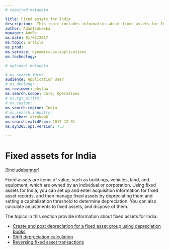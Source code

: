 ```yaml
---
# required metadata

title: Fixed assets for India
description:  This topic includes information about fixed assets for India in Microsoft Dynamics 365 for Finance and Operations, Enterprise edition.
author: AdamTrukawka
manager: AnnBe
ms.date: 01/05/2017
ms.topic: article
ms.prod: 
ms.service: dynamics-ax-applications
ms.technology: 

# optional metadata

# ms.search.form: 
audience: Application User
# ms.devlang: 
ms.reviewer: shylaw
ms.search.scope: Core, Operations
# ms.tgt_pltfrm: 
# ms.custom: 
ms.search.region: India
# ms.search.industry: 
ms.author: atrukawk
ms.search.validFrom: 2017-12-31
ms.dyn365.ops.version: 7.3

---
```


# Fixed assets for India

[!include[banner](../includes/banner.md)]


Fixed assets are items of value, such as buildings, vehicles, land, and equipment, which are owned by an individual or corporation. Using fixed assets for India, you can set up and enter acquisition information for fixed asset records, and then manage fixed assets by depreciating them and setting a capitalization threshold to determine depreciation. You can also calculate adjustments to fixed assets, and dispose of them.

The topics in this section provide information about fixed assets for India.

- [Create and post depreciation for a fixed asset group using depreciation books](apac-ind-calculate-post-depreciation.md)
- [Shift depreciation calculation](apac-ind-calculation-shift-depreciation.md)
- [Reversing fixed asset transactions](apac-ind-reverse-fixed-assets-transactions.md)


